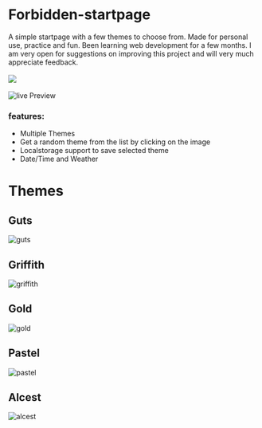 # Forbidden-startpage
A simple startpage with a few themes to choose from. Made for personal use, practice and fun. Been learning web development for a few months. I am very open for suggestions on improving this project and will very much appreciate feedback.<br><br>
![](http://ForTheBadge.com/images/badges/built-with-love.svg) <br><br>
![live Preview](https://forbidden-startpage.pages.dev/)

### features:

- Multiple Themes
- Get a random theme from the list by clicking on the image
- Localstorage support to save selected theme
- Date/Time and Weather


# Themes

## Guts
![guts](https://github.com/ForbiddenShadow/Forbidden-startpage/assets/9211143/c8f331b9-05db-4fa7-86c2-d2bab8b98e8a)

## Griffith
![griffith](https://github.com/ForbiddenShadow/Forbidden-startpage/assets/9211143/cfe469d3-88b5-463c-8c24-d69521bfdeed)

## Gold
![gold](https://github.com/ForbiddenShadow/Forbidden-startpage/assets/9211143/a9321af0-5f7f-43da-9793-2d78b5ea4ef1)

## Pastel
![pastel](https://github.com/ForbiddenShadow/Forbidden-startpage/assets/9211143/9d72ae80-2ed3-4820-b998-6c709d6a282c)

## Alcest
![alcest](https://github.com/ForbiddenShadow/Forbidden-startpage/assets/9211143/f4f75030-f3a9-4d5a-bdbe-359d7ff3579c)
